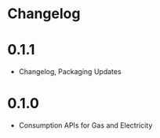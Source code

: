 # Changelog

# 0.1.1 
* Changelog, Packaging Updates

# 0.1.0
* Consumption APIs for Gas and Electricity